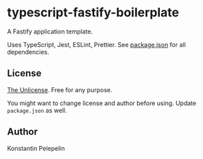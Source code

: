 # typescript-fastify-boilerplate

A Fastify application template.

Uses TypeScript, Jest, ESLint, Prettier. See [package.json](./package.json) for all dependencies.

## License

[The Unlicense](./UNLICENSE.md). Free for any purpose.

You might want to change license and author before using.
Update `package.json` as well.

## Author

Konstantin Pelepelin
